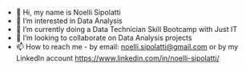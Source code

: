 - 👋 Hi, my name is Noelli Sipolatti
- 👀 I’m interested in Data Analysis
- 🌱 I’m currently doing a Data Technician Skill Bootcamp with Just IT
- 💞️ I’m looking to collaborate on Data Analysis projects
- 📫 How to reach me - by email: noelli.sipolatti@gmail.com or by my LinkedIn account https://www.linkedin.com/in/noelli-sipolatti/

<!---
NoelliSipolatti/NoelliSipolatti is a ✨ special ✨ repository because its `README.md` (this file) appears on your GitHub profile.
You can click the Preview link to take a look at your changes.
--->

